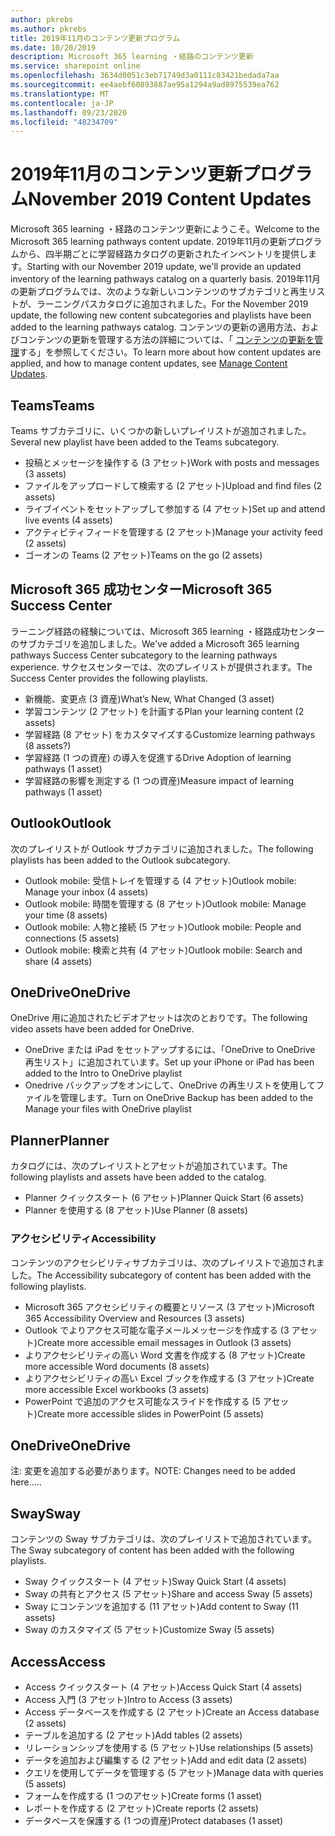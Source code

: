 ```yaml
---
author: pkrebs
ms.author: pkrebs
title: 2019年11月のコンテンツ更新プログラム
ms.date: 10/20/2019
description: Microsoft 365 learning ・経路のコンテンツ更新
ms.service: sharepoint online
ms.openlocfilehash: 3634d0051c3eb71749d3a0111c83421bedada7aa
ms.sourcegitcommit: ee4aebf60893887ae95a1294a9ad8975539ea762
ms.translationtype: MT
ms.contentlocale: ja-JP
ms.lasthandoff: 09/23/2020
ms.locfileid: "48234709"
---
```

# <a name="november-2019-content-updates"></a><span data-ttu-id="eb491-103">2019年11月のコンテンツ更新プログラム</span><span class="sxs-lookup"><span data-stu-id="eb491-103">November 2019 Content Updates</span></span>
<span data-ttu-id="eb491-104">Microsoft 365 learning ・経路のコンテンツ更新にようこそ。</span><span class="sxs-lookup"><span data-stu-id="eb491-104">Welcome to the Microsoft 365 learning pathways content update.</span></span> <span data-ttu-id="eb491-105">2019年11月の更新プログラムから、四半期ごとに学習経路カタログの更新されたインベントリを提供します。</span><span class="sxs-lookup"><span data-stu-id="eb491-105">Starting with our November 2019 update, we'll provide an updated inventory of the learning pathways catalog on a quarterly basis.</span></span> <span data-ttu-id="eb491-106">2019年11月の更新プログラムでは、次のような新しいコンテンツのサブカテゴリと再生リストが、ラーニングパスカタログに追加されました。</span><span class="sxs-lookup"><span data-stu-id="eb491-106">For the November 2019 update, the following new content subcategories and playlists have been added to the learning pathways catalog.</span></span> <span data-ttu-id="eb491-107">コンテンツの更新の適用方法、およびコンテンツの更新を管理する方法の詳細については、「 [コンテンツの更新を管理](custom_contentupdatesmanage.md)する」を参照してください。</span><span class="sxs-lookup"><span data-stu-id="eb491-107">To learn more about how content updates are applied, and how to manage content updates, see [Manage Content Updates](custom_contentupdatesmanage.md).</span></span>    

## <a name="teams"></a><span data-ttu-id="eb491-108">Teams</span><span class="sxs-lookup"><span data-stu-id="eb491-108">Teams</span></span>
<span data-ttu-id="eb491-109">Teams サブカテゴリに、いくつかの新しいプレイリストが追加されました。</span><span class="sxs-lookup"><span data-stu-id="eb491-109">Several new playlist have been added to the Teams subcategory.</span></span>
- <span data-ttu-id="eb491-110">投稿とメッセージを操作する (3 アセット)</span><span class="sxs-lookup"><span data-stu-id="eb491-110">Work with posts and messages (3 assets)</span></span>
- <span data-ttu-id="eb491-111">ファイルをアップロードして検索する (2 アセット)</span><span class="sxs-lookup"><span data-stu-id="eb491-111">Upload and find files (2 assets)</span></span>
- <span data-ttu-id="eb491-112">ライブイベントをセットアップして参加する (4 アセット)</span><span class="sxs-lookup"><span data-stu-id="eb491-112">Set up and attend live events (4 assets)</span></span>
- <span data-ttu-id="eb491-113">アクティビティフィードを管理する (2 アセット)</span><span class="sxs-lookup"><span data-stu-id="eb491-113">Manage your activity feed (2 assets)</span></span>
- <span data-ttu-id="eb491-114">ゴーオンの Teams (2 アセット)</span><span class="sxs-lookup"><span data-stu-id="eb491-114">Teams on the go (2 assets)</span></span>

## <a name="microsoft-365-success-center"></a><span data-ttu-id="eb491-115">Microsoft 365 成功センター</span><span class="sxs-lookup"><span data-stu-id="eb491-115">Microsoft 365 Success Center</span></span>
<span data-ttu-id="eb491-116">ラーニング経路の経験については、Microsoft 365 learning ・経路成功センターのサブカテゴリを追加しました。</span><span class="sxs-lookup"><span data-stu-id="eb491-116">We've added a Microsoft 365 learning pathways Success Center subcategory to the learning pathways experience.</span></span> <span data-ttu-id="eb491-117">サクセスセンターでは、次のプレイリストが提供されます。</span><span class="sxs-lookup"><span data-stu-id="eb491-117">The Success Center provides the following playlists.</span></span>
- <span data-ttu-id="eb491-118">新機能、変更点 (3 資産)</span><span class="sxs-lookup"><span data-stu-id="eb491-118">What’s New, What Changed (3 asset)</span></span>
- <span data-ttu-id="eb491-119">学習コンテンツ (2 アセット) を計画する</span><span class="sxs-lookup"><span data-stu-id="eb491-119">Plan your learning content (2 assets)</span></span>
- <span data-ttu-id="eb491-120">学習経路 (8 アセット) をカスタマイズする</span><span class="sxs-lookup"><span data-stu-id="eb491-120">Customize learning pathways (8 assets?)</span></span>
- <span data-ttu-id="eb491-121">学習経路 (1 つの資産) の導入を促進する</span><span class="sxs-lookup"><span data-stu-id="eb491-121">Drive Adoption of learning pathways (1 asset)</span></span>
- <span data-ttu-id="eb491-122">学習経路の影響を測定する (1 つの資産)</span><span class="sxs-lookup"><span data-stu-id="eb491-122">Measure impact of learning pathways (1 asset)</span></span>

## <a name="outlook"></a><span data-ttu-id="eb491-123">Outlook</span><span class="sxs-lookup"><span data-stu-id="eb491-123">Outlook</span></span>
<span data-ttu-id="eb491-124">次のプレイリストが Outlook サブカテゴリに追加されました。</span><span class="sxs-lookup"><span data-stu-id="eb491-124">The following playlists has been added to the Outlook subcategory.</span></span> 
- <span data-ttu-id="eb491-125">Outlook mobile: 受信トレイを管理する (4 アセット)</span><span class="sxs-lookup"><span data-stu-id="eb491-125">Outlook mobile: Manage your inbox (4 assets)</span></span>
- <span data-ttu-id="eb491-126">Outlook mobile: 時間を管理する (8 アセット)</span><span class="sxs-lookup"><span data-stu-id="eb491-126">Outlook mobile: Manage your time (8 assets)</span></span>
- <span data-ttu-id="eb491-127">Outlook mobile: 人物と接続 (5 アセット)</span><span class="sxs-lookup"><span data-stu-id="eb491-127">Outlook mobile: People and connections (5 assets)</span></span>
- <span data-ttu-id="eb491-128">Outlook mobile: 検索と共有 (4 アセット)</span><span class="sxs-lookup"><span data-stu-id="eb491-128">Outlook mobile: Search and share (4 assets)</span></span>

## <a name="onedrive"></a><span data-ttu-id="eb491-129">OneDrive</span><span class="sxs-lookup"><span data-stu-id="eb491-129">OneDrive</span></span>
<span data-ttu-id="eb491-130">OneDrive 用に追加されたビデオアセットは次のとおりです。</span><span class="sxs-lookup"><span data-stu-id="eb491-130">The following video assets have been added for OneDrive.</span></span> 
- <span data-ttu-id="eb491-131">OneDrive または iPad をセットアップするには、「OneDrive to OneDrive 再生リスト」に追加されています。</span><span class="sxs-lookup"><span data-stu-id="eb491-131">Set up your iPhone or iPad has been added to the Intro to OneDrive playlist</span></span>
- <span data-ttu-id="eb491-132">Onedrive バックアップをオンにして、OneDrive の再生リストを使用してファイルを管理します。</span><span class="sxs-lookup"><span data-stu-id="eb491-132">Turn on OneDrive Backup has been added to the Manage your files with OneDrive playlist</span></span>

## <a name="planner"></a><span data-ttu-id="eb491-133">Planner</span><span class="sxs-lookup"><span data-stu-id="eb491-133">Planner</span></span>
<span data-ttu-id="eb491-134">カタログには、次のプレイリストとアセットが追加されています。</span><span class="sxs-lookup"><span data-stu-id="eb491-134">The following playlists and assets have been added to the catalog.</span></span>  
- <span data-ttu-id="eb491-135">Planner クイックスタート (6 アセット)</span><span class="sxs-lookup"><span data-stu-id="eb491-135">Planner Quick Start (6 assets)</span></span>
- <span data-ttu-id="eb491-136">Planner を使用する (8 アセット)</span><span class="sxs-lookup"><span data-stu-id="eb491-136">Use Planner (8 assets)</span></span>

### <a name="accessibility"></a><span data-ttu-id="eb491-137">アクセシビリティ</span><span class="sxs-lookup"><span data-stu-id="eb491-137">Accessibility</span></span>
<span data-ttu-id="eb491-138">コンテンツのアクセシビリティサブカテゴリは、次のプレイリストで追加されました。</span><span class="sxs-lookup"><span data-stu-id="eb491-138">The Accessibility subcategory of content has been added with the following playlists.</span></span> 
- <span data-ttu-id="eb491-139">Microsoft 365 アクセシビリティの概要とリソース (3 アセット)</span><span class="sxs-lookup"><span data-stu-id="eb491-139">Microsoft 365 Accessibility Overview and Resources (3 assets)</span></span>
- <span data-ttu-id="eb491-140">Outlook でよりアクセス可能な電子メールメッセージを作成する (3 アセット)</span><span class="sxs-lookup"><span data-stu-id="eb491-140">Create more accessible email messages in Outlook (3 assets)</span></span>
- <span data-ttu-id="eb491-141">よりアクセシビリティの高い Word 文書を作成する (8 アセット)</span><span class="sxs-lookup"><span data-stu-id="eb491-141">Create more accessible Word documents (8 assets)</span></span>
- <span data-ttu-id="eb491-142">よりアクセシビリティの高い Excel ブックを作成する (3 アセット)</span><span class="sxs-lookup"><span data-stu-id="eb491-142">Create more accessible Excel workbooks (3 assets)</span></span>
- <span data-ttu-id="eb491-143">PowerPoint で追加のアクセス可能なスライドを作成する (5 アセット)</span><span class="sxs-lookup"><span data-stu-id="eb491-143">Create more accessible slides in PowerPoint (5 assets)</span></span>

## <a name="onedrive"></a><span data-ttu-id="eb491-144">OneDrive</span><span class="sxs-lookup"><span data-stu-id="eb491-144">OneDrive</span></span>
<span data-ttu-id="eb491-145">注: 変更を追加する必要があります。</span><span class="sxs-lookup"><span data-stu-id="eb491-145">NOTE: Changes need to be added here.....</span></span>

## <a name="sway"></a><span data-ttu-id="eb491-146">Sway</span><span class="sxs-lookup"><span data-stu-id="eb491-146">Sway</span></span>
<span data-ttu-id="eb491-147">コンテンツの Sway サブカテゴリは、次のプレイリストで追加されています。</span><span class="sxs-lookup"><span data-stu-id="eb491-147">The Sway subcategory of content has been added with the following playlists.</span></span> 
- <span data-ttu-id="eb491-148">Sway クイックスタート (4 アセット)</span><span class="sxs-lookup"><span data-stu-id="eb491-148">Sway Quick Start (4 assets)</span></span>
- <span data-ttu-id="eb491-149">Sway の共有とアクセス (5 アセット)</span><span class="sxs-lookup"><span data-stu-id="eb491-149">Share and access Sway (5 assets)</span></span>
- <span data-ttu-id="eb491-150">Sway にコンテンツを追加する (11 アセット)</span><span class="sxs-lookup"><span data-stu-id="eb491-150">Add content to Sway (11 assets)</span></span>
- <span data-ttu-id="eb491-151">Sway のカスタマイズ (5 アセット)</span><span class="sxs-lookup"><span data-stu-id="eb491-151">Customize Sway (5 assets)</span></span>

## <a name="access"></a><span data-ttu-id="eb491-152">Access</span><span class="sxs-lookup"><span data-stu-id="eb491-152">Access</span></span>
- <span data-ttu-id="eb491-153">Access クイックスタート (4 アセット)</span><span class="sxs-lookup"><span data-stu-id="eb491-153">Access Quick Start (4 assets)</span></span>
- <span data-ttu-id="eb491-154">Access 入門 (3 アセット)</span><span class="sxs-lookup"><span data-stu-id="eb491-154">Intro to Access (3 assets)</span></span>
- <span data-ttu-id="eb491-155">Access データベースを作成する (2 アセット)</span><span class="sxs-lookup"><span data-stu-id="eb491-155">Create an Access database (2 assets)</span></span>
- <span data-ttu-id="eb491-156">テーブルを追加する (2 アセット)</span><span class="sxs-lookup"><span data-stu-id="eb491-156">Add tables (2 assets)</span></span>
- <span data-ttu-id="eb491-157">リレーションシップを使用する (5 アセット)</span><span class="sxs-lookup"><span data-stu-id="eb491-157">Use relationships (5 assets)</span></span>
- <span data-ttu-id="eb491-158">データを追加および編集する (2 アセット)</span><span class="sxs-lookup"><span data-stu-id="eb491-158">Add and edit data (2 assets)</span></span>
- <span data-ttu-id="eb491-159">クエリを使用してデータを管理する (5 アセット)</span><span class="sxs-lookup"><span data-stu-id="eb491-159">Manage data with queries (5 assets)</span></span>
- <span data-ttu-id="eb491-160">フォームを作成する (1 つのアセット)</span><span class="sxs-lookup"><span data-stu-id="eb491-160">Create forms (1 asset)</span></span>
- <span data-ttu-id="eb491-161">レポートを作成する (2 アセット)</span><span class="sxs-lookup"><span data-stu-id="eb491-161">Create reports (2 assets)</span></span>
- <span data-ttu-id="eb491-162">データベースを保護する (1 つの資産)</span><span class="sxs-lookup"><span data-stu-id="eb491-162">Protect databases (1 asset)</span></span>

